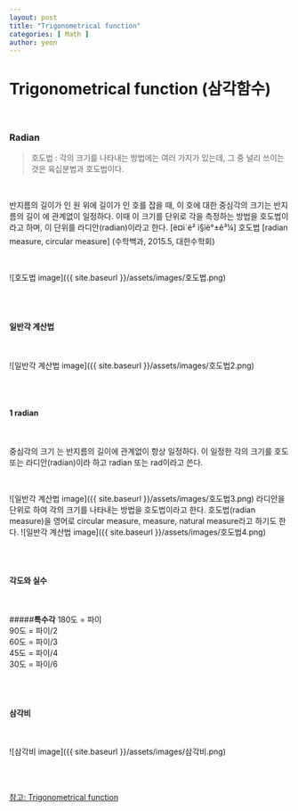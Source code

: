 ```yaml
---
layout: post
title: "Trigonometrical function"
categories: [ Math ]
author: yeon
---
```


# Trigonometrical function (삼각함수)

<br>

### Radian
> 호도법 : 각의 크기를 나타내는 방법에는 여러 가지가 있는데, 그 중 널리 쓰이는 것은 육십분법과 호도법이다.

<br>

반지름의 길이가 인 원 위에 길이가 인 호를 잡을 때, 이 호에 대한 중심각의 크기는 반지름의 길이 에 관계없이 일정하다. 이때 이 크기를 단위로 각을 측정하는 방법을 호도법이라고 하며, 이 단위를 라디안(radian)이라고 한다.        [ë¤ì´ë² ì§ìë°±ê³¼] 호도법 [radian measure, circular measure] (수학백과, 2015.5, 대한수학회)

<br>

![호도법 image]({{ site.baseurl }}/assets/images/호도법.png)

<br><br>

#### 일반각 계산법

<br>

![일반각 계산법 image]({{ site.baseurl }}/assets/images/호도법2.png)

<br><br>

#### 1 radian

<br>

중심각의 크기  는 반지름의 길이에 관계없이 항상 일정하다. 이 일정한 각의 크기를 호도 또는  라디안(radian)이라 하고  radian 또는  rad이라고 쓴다.

<br>

![일반각 계산법 image]({{ site.baseurl }}/assets/images/호도법3.png)
라디안을 단위로 하여 각의 크기를 나타내는 방법을 호도법이라고 한다. 호도법(radian measure)을 영어로 circular measure,  measure, natural measure라고 하기도 한다.
![일반각 계산법 image]({{ site.baseurl }}/assets/images/호도법4.png)

<br><br>

#### 각도와 실수

<br>

#####**특수각**
180도 = 파이 <br>
90도 = 파이/2 <br>
60도 = 파이/3 <br>
45도 = 파이/4 <br>
30도 = 파이/6 <br>

<br><br>

#### 삼각비

<br>

![삼각비 image]({{ site.baseurl }}/assets/images/삼각비.png)

<br><br>

[참고: Trigonometrical function](https://www.inflearn.com/course-status-2/)